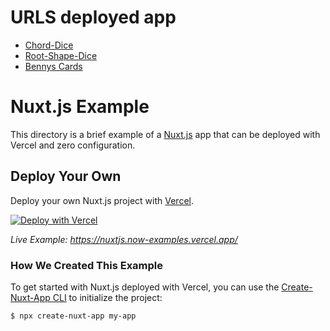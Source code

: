 # URLS deployed app

-   [Chord-Dice](https://tools-kappa.vercel.app/chord-dice)
-   [Root-Shape-Dice](https://tools-kappa.vercel.app/root-shape-dice)
-   [Bennys Cards](https://tools-kappa.vercel.app/bennys-cards)

# Nuxt.js Example

This directory is a brief example of a [Nuxt.js](https://nuxtjs.org) app that can be deployed with Vercel and zero configuration.

## Deploy Your Own

Deploy your own Nuxt.js project with [Vercel](https://vercel.com).

[![Deploy with Vercel](https://vercel.com/button)](https://vercel.com/import/project?template=https://github.com/vercel/vercel/tree/main/examples/nuxtjs)

_Live Example: https://nuxtjs.now-examples.vercel.app/_

### How We Created This Example

To get started with Nuxt.js deployed with Vercel, you can use the [Create-Nuxt-App CLI](https://www.npmjs.com/package/create-nuxt-app) to initialize the project:

```shell
$ npx create-nuxt-app my-app
```
